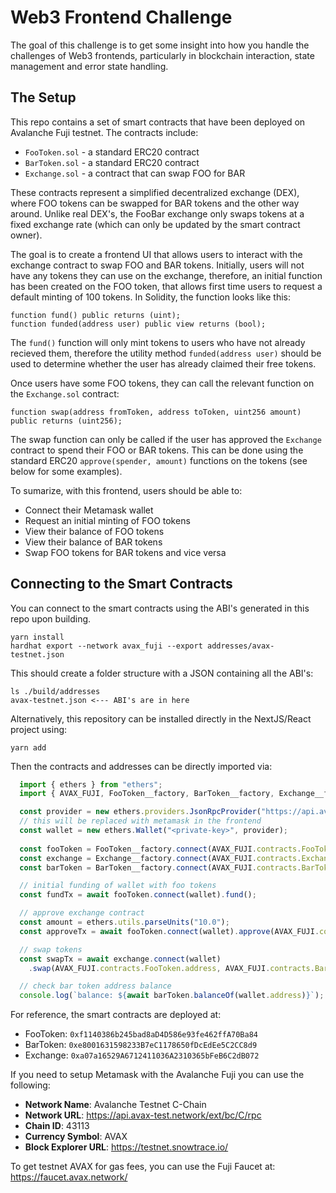 # Web3 Frontend Challenge

The goal of this challenge is to get some insight into how you handle the challenges of Web3 frontends, particularly 
in blockchain interaction, state management and error state handling.

## The Setup

This repo contains a set of smart contracts that have been deployed on Avalanche Fuji testnet. The contracts include:
* `FooToken.sol` - a standard ERC20 contract
* `BarToken.sol` - a standard ERC20 contract
* `Exchange.sol` - a contract that can swap FOO for BAR

These contracts represent a simplified decentralized exchange (DEX), where FOO tokens can be swapped for BAR tokens and 
the other way around. Unlike real DEX's, the FooBar exchange only swaps tokens at a fixed exchange rate (which can 
only be updated by the smart contract owner).

The goal is to create a frontend UI that allows users to interact with the exchange contract to swap FOO and BAR 
tokens. Initially, users will not have any tokens they can use on the exchange, therefore, an initial function has 
been created on the FOO token, that allows first time users to request a default minting of 100 tokens. In Solidity, 
the function looks like this:
```solidity
function fund() public returns (uint);
function funded(address user) public view returns (bool);
```
The `fund()` function will only mint tokens to users who have not already recieved them, therefore the utility method 
`funded(address user)` should be used to determine whether the user has already claimed their free tokens.

Once users have some FOO tokens, they can call the relevant function on the `Exchange.sol` contract:
```solidity
function swap(address fromToken, address toToken, uint256 amount) public returns (uint256);
```
The swap function can only be called if the user has approved the `Exchange` contract to spend their FOO or BAR 
tokens. This can be done using the standard ERC20 `approve(spender, amount)` functions on the tokens (see below for 
some examples).

To sumarize, with this frontend, users should be able to:

* Connect their Metamask wallet
* Request an initial minting of FOO tokens
* View their balance of FOO tokens
* View their balance of BAR tokens
* Swap FOO tokens for BAR tokens and vice versa

## Connecting to the Smart Contracts

You can connect to the smart contracts using the ABI's generated in this repo upon building.
```shell
yarn install
hardhat export --network avax_fuji --export addresses/avax-testnet.json
```

This should create a folder structure with a JSON containing all the ABI's:
```shell
ls ./build/addresses
avax-testnet.json <--- ABI's are in here
```
Alternatively, this repository can be installed directly in the NextJS/React project using:
```shell
yarn add 
```
Then the contracts and addresses can be directly imported via:
```typescript
  import { ethers } from "ethers";
  import { AVAX_FUJI, FooToken__factory, BarToken__factory, Exchange__factory } from "web3-frontend-challenge";

  const provider = new ethers.providers.JsonRpcProvider("https://api.avax-test.network/ext/bc/C/rpc");
  // this will be replaced with metamask in the frontend
  const wallet = new ethers.Wallet("<private-key>", provider);
  
  const fooToken = FooToken__factory.connect(AVAX_FUJI.contracts.FooToken.address, provider);
  const exchange = Exchange__factory.connect(AVAX_FUJI.contracts.Exchange.address, provider);
  const barToken = BarToken__factory.connect(AVAX_FUJI.contracts.BarToken.address, provider);

  // initial funding of wallet with foo tokens
  const fundTx = await fooToken.connect(wallet).fund();

  // approve exchange contract
  const amount = ethers.utils.parseUnits("10.0");
  const approveTx = await fooToken.connect(wallet).approve(AVAX_FUJI.contracts.Exchange.address, amount);

  // swap tokens
  const swapTx = await exchange.connect(wallet)
    .swap(AVAX_FUJI.contracts.FooToken.address, AVAX_FUJI.contracts.BarToken.address, amount);

  // check bar token address balance
  console.log(`balance: ${await barToken.balanceOf(wallet.address)}`);
```

For reference, the smart contracts are deployed at:
* FooToken: `0xf1140386b245bad8aD4D586e93fe462ffA70Ba84`
* BarToken: `0xe8001631598233B7eC1178650fDcEdEe5C2CC8d9`
* Exchange: `0xa07a16529A6712411036A2310365bFeB6C2dB072`

If you need to setup Metamask with the Avalanche Fuji you can use the following:

* **Network Name**: Avalanche Testnet C-Chain
* **Network URL**: https://api.avax-test.network/ext/bc/C/rpc
* **Chain ID**: 43113
* **Currency Symbol**: AVAX
* **Block Explorer URL**: https://testnet.snowtrace.io/

To get testnet AVAX for gas fees, you can use the Fuji Faucet at: https://faucet.avax.network/
